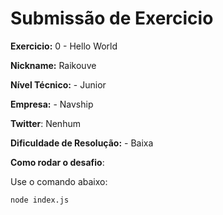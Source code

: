 # Submissão de Exercicio

**Exercicio:** 0 - Hello World

**Nickname:** Raikouve

**Nível Técnico:** - Junior

**Empresa:** - Navship

**Twitter**: Nenhum

**Dificuldade de Resolução:** - Baixa

**Como rodar o desafio**:

Use o comando abaixo: 
```bash
node index.js
```